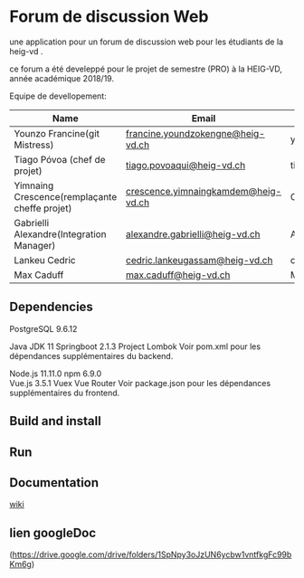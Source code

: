  
# Forum de discussion Web

une application pour un forum de discussion web pour les étudiants de la heig-vd  .

ce forum a été develeppé pour le projet de semestre (PRO) à la HEIG-VD,
année académique 2018/19.

Equipe de devellopement:

| Name                                         | Email                              | Github            |
|----------------------------------------------|------------------------------------|-------------------|
| Younzo Francine(git Mistress)                | francine.youndzokengne@heig-vd.ch  | youndzoFrancine   |
| Tiago Póvoa (chef de projet)                 | tiago.povoaqui@heig-vd.ch          | tiagoquin         |
| Yimnaing Crescence(remplaçante cheffe projet)| crescence.yimnaingkamdem@heig-vd.ch| CrescenceK        |
| Gabrielli Alexandre(Integration Manager)     | alexandre.gabrielli@heig-vd.ch     | AlexandreGabrielli|
| Lankeu Cedric                                | cedric.lankeugassam@heig-vd.ch     |   cedriclankeu    |
| Max Caduff                                   | max.caduff@heig-vd.ch              |  Maxcaduff        |

## Dependencies

PostgreSQL 9.6.12

Java JDK 11 
Springboot 2.1.3 
Project Lombok 
Voir pom.xml pour les dépendances supplémentaires du backend.

Node.js 11.11.0 
npm 6.9.0  
Vue.js 3.5.1 
Vuex 
Vue Router 
Voir package.json pour les dépendances supplémentaires du frontend.

## Build and install



## Run



## Documentation

[wiki](https://github.com/youndzoFrancine/heigvd-pro-a-06/wiki)

## lien googleDoc
(https://drive.google.com/drive/folders/1SpNpy3oJzUN6ycbw1vntfkgFc99bKm6g)
